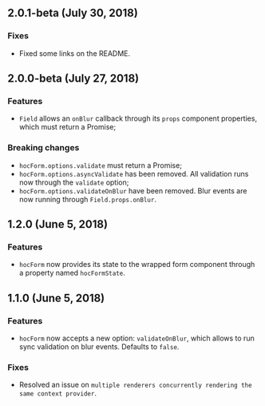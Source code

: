 ## 2.0.1-beta (July 30, 2018)

### Fixes

* Fixed some links on the README.

## 2.0.0-beta (July 27, 2018)

### Features

* `Field` allows an `onBlur` callback through its `props` component properties, which must return a Promise;

### Breaking changes

* `hocForm.options.validate` must return a Promise;
* `hocForm.options.asyncValidate` has been removed. All validation runs now through the `validate` option;
* `hocForm.options.validateOnBlur` have been removed. Blur events are now running through `Field.props.onBlur`.

## 1.2.0 (June 5, 2018)

### Features

* `hocForm` now provides its state to the wrapped form component through a property named `hocFormState`.

## 1.1.0 (June 5, 2018)

### Features

* `hocForm` now accepts a new option: `validateOnBlur`, which allows to run sync validation on blur events. Defaults to `false`.

### Fixes

* Resolved an issue on `multiple renderers concurrently rendering the same context provider`.
